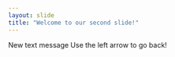 ```yaml
---
layout: slide
title: "Welcome to our second slide!"
---
```

New text message
Use the left arrow to go back!